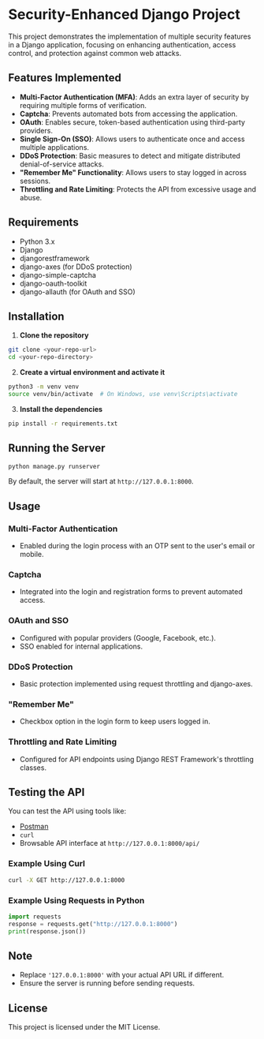 
# Security-Enhanced Django Project

This project demonstrates the implementation of multiple security features in a Django application, focusing on enhancing authentication, access control, and protection against common web attacks.

## Features Implemented

-   **Multi-Factor Authentication (MFA)**: Adds an extra layer of security by requiring multiple forms of verification.
-   **Captcha**: Prevents automated bots from accessing the application.
-   **OAuth**: Enables secure, token-based authentication using third-party providers.
-   **Single Sign-On (SSO)**: Allows users to authenticate once and access multiple applications.
-   **DDoS Protection**: Basic measures to detect and mitigate distributed denial-of-service attacks.
-   **"Remember Me" Functionality**: Allows users to stay logged in across sessions.
-   **Throttling and Rate Limiting**: Protects the API from excessive usage and abuse.

## Requirements

-   Python 3.x
-   Django
-   djangorestframework
-   django-axes (for DDoS protection)
-   django-simple-captcha
-   django-oauth-toolkit
-   django-allauth (for OAuth and SSO)

## Installation

1.  **Clone the repository**

```bash
git clone <your-repo-url>
cd <your-repo-directory>

```

2.  **Create a virtual environment and activate it**

```bash
python3 -m venv venv
source venv/bin/activate  # On Windows, use venv\Scripts\activate

```

3.  **Install the dependencies**

```bash
pip install -r requirements.txt

```

## Running the Server

```bash
python manage.py runserver

```

By default, the server will start at `http://127.0.0.1:8000`.

## Usage

### Multi-Factor Authentication

-   Enabled during the login process with an OTP sent to the user's email or mobile.

### Captcha

-   Integrated into the login and registration forms to prevent automated access.

### OAuth and SSO

-   Configured with popular providers (Google, Facebook, etc.).
-   SSO enabled for internal applications.

### DDoS Protection

-   Basic protection implemented using request throttling and django-axes.

### "Remember Me"

-   Checkbox option in the login form to keep users logged in.

### Throttling and Rate Limiting

-   Configured for API endpoints using Django REST Framework's throttling classes.

## Testing the API

You can test the API using tools like:

-   [Postman](https://www.postman.com/)
-   `curl`
-   Browsable API interface at `http://127.0.0.1:8000/api/`

### Example Using Curl

```bash
curl -X GET http://127.0.0.1:8000

```

### Example Using Requests in Python

```python
import requests
response = requests.get("http://127.0.0.1:8000")
print(response.json())

```

## Note

-   Replace `'127.0.0.1:8000'` with your actual API URL if different.
-   Ensure the server is running before sending requests.

## License

This project is licensed under the MIT License.
